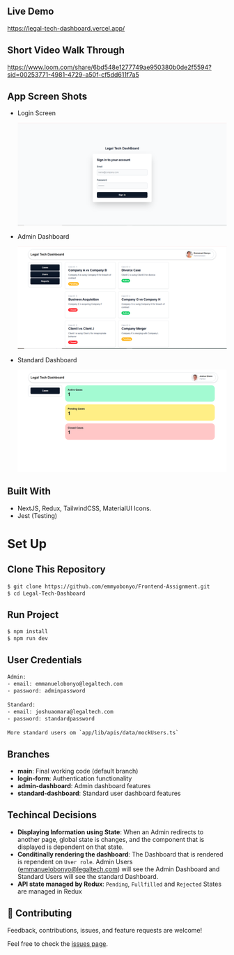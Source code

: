 ## Live Demo

https://legal-tech-dashboard.vercel.app/

## Short Video Walk Through

https://www.loom.com/share/6bd548e1277749ae950380b0de2f5594?sid=00253771-4981-4729-a50f-cf5dd611f7a5

## App Screen Shots

- Login Screen

  ![Login Screen](./public/Login-Screen.PNG)

- Admin Dashboard

  ![Admin Dashboard](./public/Admin-Dashboard.PNG)

- Standard Dashboard

  ![Standard Dashboard](./public/Standard-Dashboard.PNG)

## Built With

- NextJS, Redux, TailwindCSS, MaterialUI Icons.
- Jest (Testing)

# Set Up

## Clone This Repository

```
$ git clone https://github.com/emmyobonyo/Frontend-Assignment.git
$ cd Legal-Tech-Dashboard
```

## Run Project

```
$ npm install
$ npm run dev
```

## User Credentials

```
Admin:
- email: emmanuelobonyo@legaltech.com
- password: adminpassword

Standard:
- email: joshuaomara@legaltech.com
- password: standardpassword

More standard users om `app/lib/apis/data/mockUsers.ts`
```

## Branches

- **main**: Final working code (default branch)
- **login-form**: Authentication functionality
- **admin-dashboard**: Admin dashboard features
- **standard-dashboard**: Standard user dashboard features

## Techincal Decisions

- **Displaying Information using State**: When an Admin redirects to another page, global state is changes, and the component that is displayed is dependent on that state.
- **Conditinally rendering the dashboard**: The Dashboard that is rendered is rependent on `User role`. Admin Users (emmanuelobonyo@legaltech.com) will see the Admin Dashboard and Standard Users will see the standard Dashboard.
- **API state managed by Redux**: `Pending`, `Fullfilled` and `Rejected` States are managed in Redux

## 🤝 Contributing

Feedback, contributions, issues, and feature requests are welcome!

Feel free to check the [issues page](https://github.com/emmyobonyo/Legal-Tech-Dashboard/issues).
